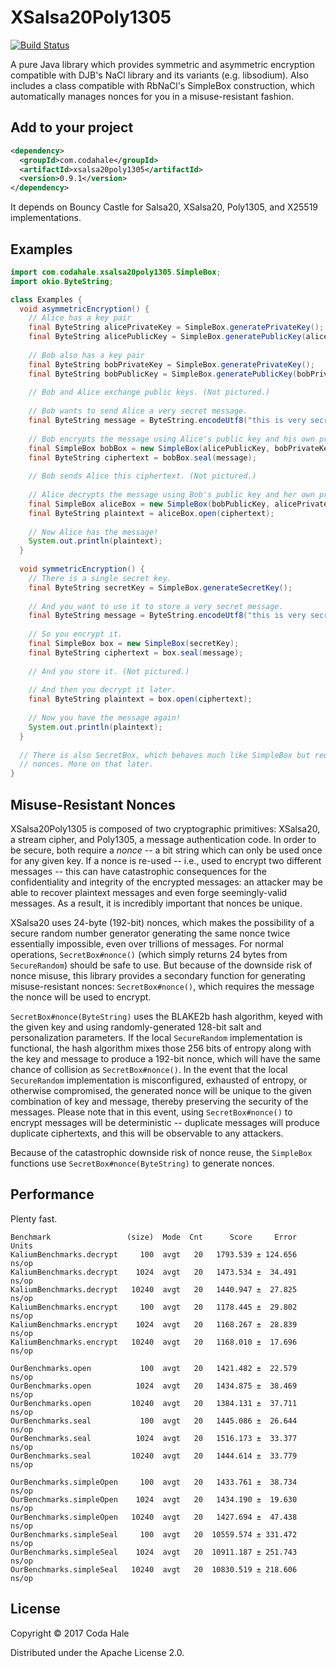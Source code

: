 # XSalsa20Poly1305

[![Build Status](https://secure.travis-ci.org/codahale/xsalsa20poly1305.svg)](http://travis-ci.org/codahale/xsalsa20poly1305)

A pure Java library which provides symmetric and asymmetric encryption compatible with DJB's NaCl
library and its variants (e.g. libsodium). Also includes a class compatible with RbNaCl's SimpleBox
construction, which automatically manages nonces for you in a misuse-resistant fashion.

## Add to your project

```xml
<dependency>
  <groupId>com.codahale</groupId>
  <artifactId>xsalsa20poly1305</artifactId>
  <version>0.9.1</version>
</dependency>
```

It depends on Bouncy Castle for Salsa20, XSalsa20, Poly1305, and X25519 implementations.

## Examples

```java
import com.codahale.xsalsa20poly1305.SimpleBox;
import okio.ByteString;

class Examples {
  void asymmetricEncryption() {
    // Alice has a key pair
    final ByteString alicePrivateKey = SimpleBox.generatePrivateKey();
    final ByteString alicePublicKey = SimpleBox.generatePublicKey(alicePrivateKey);
    
    // Bob also has a key pair
    final ByteString bobPrivateKey = SimpleBox.generatePrivateKey();
    final ByteString bobPublicKey = SimpleBox.generatePublicKey(bobPrivateKey);
    
    // Bob and Alice exchange public keys. (Not pictured.)
    
    // Bob wants to send Alice a very secret message. 
    final ByteString message = ByteString.encodeUtf8("this is very secret");
    
    // Bob encrypts the message using Alice's public key and his own private key
    final SimpleBox bobBox = new SimpleBox(alicePublicKey, bobPrivateKey);
    final ByteString ciphertext = bobBox.seal(message);
    
    // Bob sends Alice this ciphertext. (Not pictured.)
    
    // Alice decrypts the message using Bob's public key and her own private key.
    final SimpleBox aliceBox = new SimpleBox(bobPublicKey, alicePrivateKey);
    final ByteString plaintext = aliceBox.open(ciphertext);
    
    // Now Alice has the message!
    System.out.println(plaintext);
  }
 
  void symmetricEncryption() {
    // There is a single secret key.
    final ByteString secretKey = SimpleBox.generateSecretKey();  
   
    // And you want to use it to store a very secret message.
    final ByteString message = ByteString.encodeUtf8("this is very secret");
   
    // So you encrypt it.
    final SimpleBox box = new SimpleBox(secretKey);
    final ByteString ciphertext = box.seal(message);
    
    // And you store it. (Not pictured.)
    
    // And then you decrypt it later.
    final ByteString plaintext = box.open(ciphertext);
    
    // Now you have the message again!
    System.out.println(plaintext);
  }
  
  // There is also SecretBox, which behaves much like SimpleBox but requires you to manage your own
  // nonces. More on that later.
}
```

## Misuse-Resistant Nonces

XSalsa20Poly1305 is composed of two cryptographic primitives: XSalsa20, a stream cipher, and
Poly1305, a message authentication code. In order to be secure, both require a _nonce_ -- a bit
string which can only be used once for any given key. If a nonce is re-used -- i.e., used to encrypt
two different messages -- this can have catastrophic consequences for the confidentiality and
integrity of the encrypted messages: an attacker may be able to recover plaintext messages and even
forge seemingly-valid messages. As a result, it is incredibly important that nonces be unique.

XSalsa20 uses 24-byte (192-bit) nonces, which makes the possibility of a secure random number
generator generating the same nonce twice essentially impossible, even over trillions of messages.
For normal operations, `SecretBox#nonce()` (which simply returns 24 bytes from `SecureRandom`)
should be safe to use. But because of the downside risk of nonce misuse, this library provides a
secondary function for generating misuse-resistant nonces: `SecretBox#nonce()`, which requires the
message the nonce will be used to encrypt.

`SecretBox#nonce(ByteString)` uses the BLAKE2b hash algorithm, keyed with the given key and using
randomly-generated 128-bit salt and personalization parameters. If the local `SecureRandom`
implementation is functional, the hash algorithm mixes those 256 bits of entropy along with the key
and message to produce a 192-bit nonce, which will have the same chance of collision as
`SecretBox#nonce()`. In the event that the local `SecureRandom` implementation is misconfigured,
exhausted of entropy, or otherwise compromised, the generated nonce will be unique to the given
combination of key and message, thereby preserving the security of the messages. Please note that in
this event, using `SecretBox#nonce()` to encrypt messages will be deterministic -- duplicate
messages will produce duplicate ciphertexts, and this will be observable to any attackers.

Because of the catastrophic downside risk of nonce reuse, the `SimpleBox` functions use
`SecretBox#nonce(ByteString)` to generate nonces.

## Performance

Plenty fast.

```
Benchmark                 (size)  Mode  Cnt      Score     Error  Units
KaliumBenchmarks.decrypt     100  avgt   20   1793.539 ± 124.656  ns/op
KaliumBenchmarks.decrypt    1024  avgt   20   1473.534 ±  34.491  ns/op
KaliumBenchmarks.decrypt   10240  avgt   20   1440.947 ±  27.825  ns/op
KaliumBenchmarks.encrypt     100  avgt   20   1178.445 ±  29.802  ns/op
KaliumBenchmarks.encrypt    1024  avgt   20   1168.267 ±  28.839  ns/op
KaliumBenchmarks.encrypt   10240  avgt   20   1168.010 ±  17.696  ns/op

OurBenchmarks.open           100  avgt   20   1421.482 ±  22.579  ns/op
OurBenchmarks.open          1024  avgt   20   1434.875 ±  38.469  ns/op
OurBenchmarks.open         10240  avgt   20   1384.131 ±  37.711  ns/op
OurBenchmarks.seal           100  avgt   20   1445.086 ±  26.644  ns/op
OurBenchmarks.seal          1024  avgt   20   1516.173 ±  33.377  ns/op
OurBenchmarks.seal         10240  avgt   20   1444.614 ±  33.779  ns/op

OurBenchmarks.simpleOpen     100  avgt   20   1433.761 ±  38.734  ns/op
OurBenchmarks.simpleOpen    1024  avgt   20   1434.190 ±  19.630  ns/op
OurBenchmarks.simpleOpen   10240  avgt   20   1427.694 ±  47.438  ns/op
OurBenchmarks.simpleSeal     100  avgt   20  10559.574 ± 331.472  ns/op
OurBenchmarks.simpleSeal    1024  avgt   20  10911.187 ± 251.743  ns/op
OurBenchmarks.simpleSeal   10240  avgt   20  10830.519 ± 218.606  ns/op
```

## License

Copyright © 2017 Coda Hale

Distributed under the Apache License 2.0.
